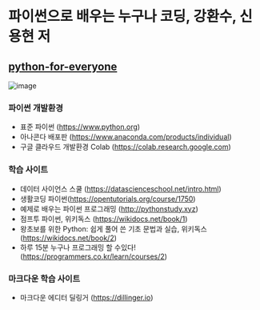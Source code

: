 # 파이썬으로 배우는 누구나 코딩, 강환수, 신용현 저
## [python-for-everyone](http://www.kyobobook.co.kr/product/detailViewKor.laf?ejkGb=KOR&mallGb=KOR&barcode=9791156006916&orderClick=LEa&Kc=)

![image](https://user-images.githubusercontent.com/70050528/144942615-5021160f-0fb5-4a41-b129-c41cfed81708.png)

### 파이썬 개발환경
- 표준 파이썬 (https://www.python.org)
- 아나콘다 배포판 (https://www.anaconda.com/products/individual)
- 구글 클라우드 개발환경 Colab (https://colab.research.google.com)

### 학습 사이트
- 데이터 사이언스 스쿨 (https://datascienceschool.net/intro.html)
- 생활코딩 파이썬(https://opentutorials.org/course/1750)
- 예제로 배우는 파이썬 프로그래밍 (http://pythonstudy.xyz)
- 점프투 파이썬, 위키독스 (https://wikidocs.net/book/1)  
- 왕초보를 위한 Python: 쉽게 풀어 쓴 기초 문법과 실습, 위키독스 (https://wikidocs.net/book/2)
- 하루 15분 누구나 프로그래밍 할 수있다! (https://programmers.co.kr/learn/courses/2)

### 마크다운 학습 사이트
- 마크다운 에디터 딜링거 (https://dillinger.io)

